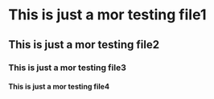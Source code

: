 # This is just a mor testing file1
## This is just a mor testing file2
### This is just a mor testing file3
#### This is just a mor testing file4